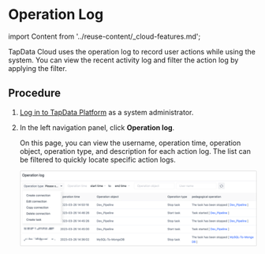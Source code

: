 # Operation Log

import Content from '../reuse-content/_cloud-features.md';

<Content />

TapData Cloud uses the operation log to record user actions while using the system. You can view the recent activity log and filter the action log by applying the filter.



## Procedure

1. [Log in to TapData Platform](../user-guide/log-in.md) as a system administrator.

2. In the left navigation panel, click **Operation log**.

   On this page, you can view the username, operation time, operation object, operation type, and description for each action log. The list can be filtered to quickly locate specific action logs.

   ![](../images/operation_log_en.png)
